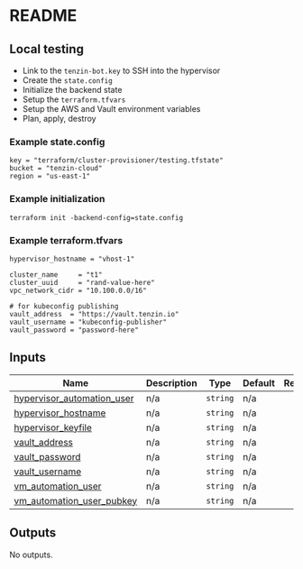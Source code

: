 # README

## Local testing
- Link to the `tenzin-bot.key` to SSH into the hypervisor
- Create the `state.config`
- Initialize the backend state
- Setup the `terraform.tfvars`
- Setup the AWS and Vault environment variables
- Plan, apply, destroy

### Example state.config
```
key = "terraform/cluster-provisioner/testing.tfstate"
bucket = "tenzin-cloud"
region = "us-east-1"
```

### Example initialization
```
terraform init -backend-config=state.config
```

### Example terraform.tfvars
```hcl
hypervisor_hostname = "vhost-1"

cluster_name     = "t1"
cluster_uuid     = "rand-value-here"
vpc_network_cidr = "10.100.0.0/16"

# for kubeconfig publishing
vault_address  = "https://vault.tenzin.io"
vault_username = "kubeconfig-publisher"
vault_password = "password-here"
```


<!-- BEGIN_TF_DOCS -->
## Inputs

| Name | Description | Type | Default | Required |
|------|-------------|------|---------|:--------:|
| <a name="input_hypervisor_automation_user"></a> [hypervisor\_automation\_user](#input\_hypervisor\_automation\_user) | n/a | `string` | n/a | yes |
| <a name="input_hypervisor_hostname"></a> [hypervisor\_hostname](#input\_hypervisor\_hostname) | n/a | `string` | n/a | yes |
| <a name="input_hypervisor_keyfile"></a> [hypervisor\_keyfile](#input\_hypervisor\_keyfile) | n/a | `string` | n/a | yes |
| <a name="input_vault_address"></a> [vault\_address](#input\_vault\_address) | n/a | `string` | n/a | yes |
| <a name="input_vault_password"></a> [vault\_password](#input\_vault\_password) | n/a | `string` | n/a | yes |
| <a name="input_vault_username"></a> [vault\_username](#input\_vault\_username) | n/a | `string` | n/a | yes |
| <a name="input_vm_automation_user"></a> [vm\_automation\_user](#input\_vm\_automation\_user) | n/a | `string` | n/a | yes |
| <a name="input_vm_automation_user_pubkey"></a> [vm\_automation\_user\_pubkey](#input\_vm\_automation\_user\_pubkey) | n/a | `string` | n/a | yes |

## Outputs

No outputs.
<!-- END_TF_DOCS -->
